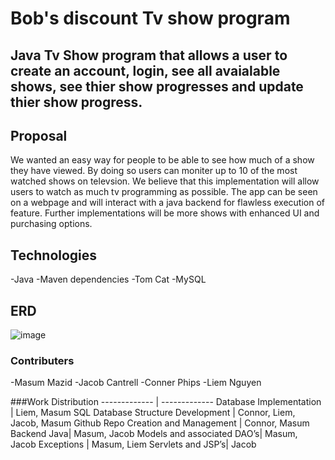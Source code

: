 # Bob's discount Tv show program
## Java Tv Show program that allows a user to create an account, login, see all avaialable shows, see thier show progresses and update thier show progress.
## Proposal
We wanted an easy way for people to be able to see how much of a show they have viewed. By doing so users can moniter up to 10 of the most watched shows on televsion. We believe that this implementation will allow users to watch as much tv programming as possible.   The app can be seen on a webpage and will interact with a java backend for flawless execution of feature. Further implementations will be more shows with enhanced UI and purchasing options.

## Technologies 
-Java 
-Maven dependencies
-Tom Cat 
-MySQL

## ERD
![image](https://user-images.githubusercontent.com/102322868/201698727-37041d11-1daf-41b8-8768-96575acbf913.png)



### Contributers
-Masum Mazid
-Jacob Cantrell
-Conner Phips
-Liem Nguyen

###Work Distribution
------------- | -------------
Database Implementation |  Liem, Masum
SQL Database Structure Development | Connor, Liem, Jacob, Masum
Github Repo Creation and Management | Connor, Masum
Backend Java| Masum, Jacob
Models and associated DAO’s| Masum, Jacob
Exceptions | Masum, Liem
Servlets and JSP’s| Jacob
